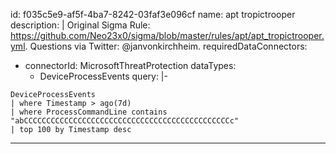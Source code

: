 id: f035c5e9-af5f-4ba7-8242-03faf3e096cf
name: apt tropictrooper
description: |
  Original Sigma Rule: https://github.com/Neo23x0/sigma/blob/master/rules/apt/apt_tropictrooper.yml.
  Questions via Twitter: @janvonkirchheim.
requiredDataConnectors:
  - connectorId: MicrosoftThreatProtection
    dataTypes:
      - DeviceProcessEvents
query: |-
  ```kusto
  DeviceProcessEvents
  | where Timestamp > ago(7d)
  | where ProcessCommandLine contains "abCCCCCCCCCCCCCCCCCCCCCCCCCCCCCCCCCCCCCCCCCCCCCCc"
  | top 100 by Timestamp desc
  ```
---

